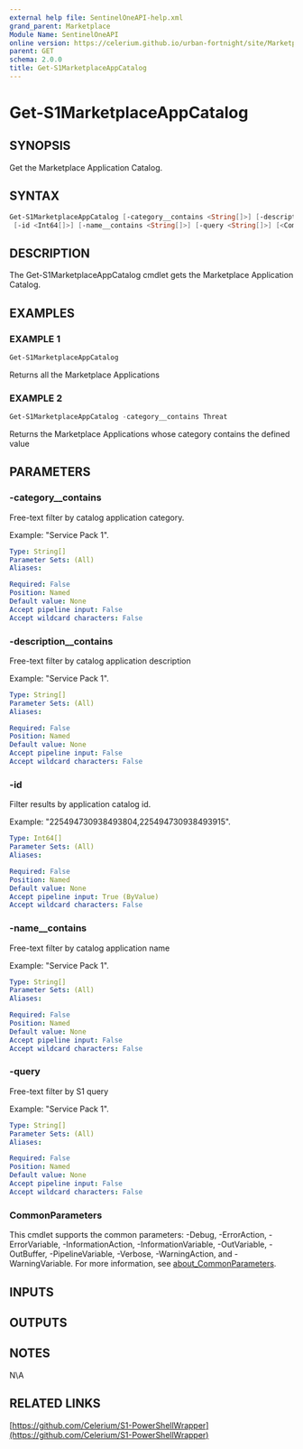```yaml
---
external help file: SentinelOneAPI-help.xml
grand_parent: Marketplace
Module Name: SentinelOneAPI
online version: https://celerium.github.io/urban-fortnight/site/Marketplace/Get-S1MarketplaceAppCatalog.html
parent: GET
schema: 2.0.0
title: Get-S1MarketplaceAppCatalog
---
```


# Get-S1MarketplaceAppCatalog

## SYNOPSIS
Get the Marketplace Application Catalog.

## SYNTAX

```powershell
Get-S1MarketplaceAppCatalog [-category__contains <String[]>] [-description__contains <String[]>]
 [-id <Int64[]>] [-name__contains <String[]>] [-query <String[]>] [<CommonParameters>]
```

## DESCRIPTION
The Get-S1MarketplaceAppCatalog cmdlet gets the Marketplace Application Catalog.

## EXAMPLES

### EXAMPLE 1
```powershell
Get-S1MarketplaceAppCatalog
```

Returns all the Marketplace Applications

### EXAMPLE 2
```powershell
Get-S1MarketplaceAppCatalog -category__contains Threat
```

Returns the Marketplace Applications whose category contains the defined value

## PARAMETERS

### -category__contains
Free-text filter by catalog application category.

Example: "Service Pack 1".

```yaml
Type: String[]
Parameter Sets: (All)
Aliases:

Required: False
Position: Named
Default value: None
Accept pipeline input: False
Accept wildcard characters: False
```

### -description__contains
Free-text filter by catalog application description

Example: "Service Pack 1".

```yaml
Type: String[]
Parameter Sets: (All)
Aliases:

Required: False
Position: Named
Default value: None
Accept pipeline input: False
Accept wildcard characters: False
```

### -id
Filter results by application catalog id.

Example: "225494730938493804,225494730938493915".

```yaml
Type: Int64[]
Parameter Sets: (All)
Aliases:

Required: False
Position: Named
Default value: None
Accept pipeline input: True (ByValue)
Accept wildcard characters: False
```

### -name__contains
Free-text filter by catalog application name

Example: "Service Pack 1".

```yaml
Type: String[]
Parameter Sets: (All)
Aliases:

Required: False
Position: Named
Default value: None
Accept pipeline input: False
Accept wildcard characters: False
```

### -query
Free-text filter by S1 query

Example: "Service Pack 1".

```yaml
Type: String[]
Parameter Sets: (All)
Aliases:

Required: False
Position: Named
Default value: None
Accept pipeline input: False
Accept wildcard characters: False
```

### CommonParameters
This cmdlet supports the common parameters: -Debug, -ErrorAction, -ErrorVariable, -InformationAction, -InformationVariable, -OutVariable, -OutBuffer, -PipelineVariable, -Verbose, -WarningAction, and -WarningVariable. For more information, see [about_CommonParameters](http://go.microsoft.com/fwlink/?LinkID=113216).

## INPUTS

## OUTPUTS

## NOTES
N\A

## RELATED LINKS

[https://github.com/Celerium/S1-PowerShellWrapper](https://github.com/Celerium/S1-PowerShellWrapper)

